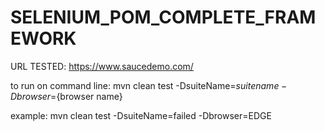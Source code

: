 # SELENIUM_POM_COMPLETE_FRAMEWORK

URL TESTED: https://www.saucedemo.com/

to run on command line:
mvn clean test -DsuiteName=${suite name} -Dbrowser=${browser name}

example:
mvn clean test -DsuiteName=failed -Dbrowser=EDGE

